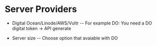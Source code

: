 # Server Providers

- Digital Ocean/Linode/AWS/Vultr
-- For example DO: You need a DO digital token -> API generate

- Server size
-- Choose option that avaiable with DO
